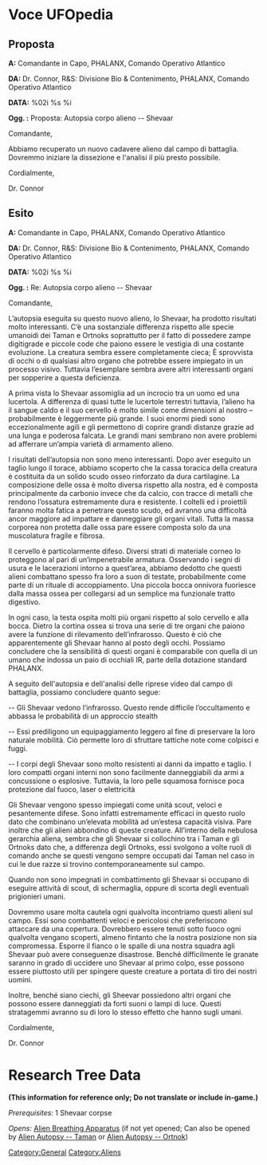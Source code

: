 # Voce UFOpedia

## Proposta

**A:** Comandante in Capo, PHALANX, Comando Operativo Atlantico

**DA:** Dr. Connor, R&S: Divisione Bio & Contenimento, PHALANX, Comando
Operativo Atlantico

**DATA:** %02i %s %i

**Ogg. :** Proposta: Autopsia corpo alieno -- Shevaar

Comandante,

Abbiamo recuperato un nuovo cadavere alieno dal campo di battaglia.
Dovremmo iniziare la dissezione e l'analisi il più presto possibile.

Cordialmente,

Dr. Connor

## Esito

**A:** Comandante in Capo, PHALANX, Comando Operativo Atlantico

**DA:** Dr. Connor, R&S: Divisione Bio & Contenimento, PHALANX, Comando
Operativo Atlantico

**DATA:** %02i %s %i

**Ogg. :** Re: Autopsia corpo alieno -- Shevaar

Comandante,

L’autopsia eseguita su questo nuovo alieno, lo Shevaar, ha prodotto
risultati molto interessanti. C’è una sostanziale differenza rispetto
alle specie umanoidi dei Taman e Ortnoks soprattutto per il fatto di
possedere zampe digitigrade e piccole code che paiono essere le vestigia
di una costante evoluzione. La creatura sembra essere completamente
cieca; È sprovvista di occhi o di qualsiasi altro organo che potrebbe
essere impiegato in un processo visivo. Tuttavia l’esemplare sembra
avere altri interessanti organi per sopperire a questa deficienza.

A prima vista lo Shevaar assomiglia ad un incrocio tra un uomo ed una
lucertola. A differenza di quasi tutte le lucertole terrestri tuttavia,
l’alieno ha il sangue caldo e il suo cervello è molto simile come
dimensioni al nostro – probabilmente è leggermente più grande. I suoi
enormi piedi sono eccezionalmente agili e gli permettono di coprire
grandi distanze grazie ad una lunga e poderosa falcata. Le grandi mani
sembrano non avere problemi ad afferrare un’ampia varietà di armamento
alieno.

I risultati dell’autopsia non sono meno interessanti. Dopo aver eseguito
un taglio lungo il torace, abbiamo scoperto che la cassa toracica della
creatura è costituita da un solido scudo osseo rinforzato da dura
cartilagine. La composizione delle ossa è molto diversa rispetto alla
nostra, ed è composta principalmente da carbonio invece che da calcio,
con tracce di metalli che rendono l’ossatura estremamente dura e
resistente. I coltelli ed i proiettili faranno molta fatica a penetrare
questo scudo, ed avranno una difficoltà ancor maggiore ad impattare e
danneggiare gli organi vitali. Tutta la massa corporea non protetta
dalle ossa pare essere composta solo da una muscolatura fragile e
fibrosa.

Il cervello è particolarmente difeso. Diversi strati di materiale corneo
lo proteggono al pari di un’impenetrabile armatura. Osservando i segni
di usura e le lacerazioni intorno a quest’area, abbiamo dedotto che
questi alieni combattano spesso fra loro a suon di testate,
probabilmente come parte di un rituale di accoppiamento. Una piccola
bocca onnivora fuoriesce dalla massa ossea per collegarsi ad un semplice
ma funzionale tratto digestivo.

In ogni caso, la testa ospita molti più organi rispetto al solo cervello
e alla bocca. Dietro la cortina ossea si trova una serie di tre organi
che paiono avere la funzione di rilevamento dell’infrarosso. Questo è
ciò che apparentemente gli Shevaar hanno al posto degli occhi. Possiamo
concludere che la sensibilità di questi organi è comparabile con quella
di un umano che indossa un paio di occhiali IR, parte della dotazione
standard PHALANX.

A seguito dell'autopsia e dell'analisi delle riprese video dal campo di
battaglia, possiamo concludere quanto segue:

-- Gli Shevaar vedono l’infrarosso. Questo rende difficile
l’occultamento e abbassa le probabilità di un approccio stealth

-- Essi prediligono un equipaggiamento leggero al fine di preservare la
loro naturale mobilità. Ciò permette loro di sfruttare tattiche note
come colpisci e fuggi.

-- I corpi degli Shevaar sono molto resistenti ai danni da impatto e
taglio. I loro compatti organi interni non sono facilmente danneggiabili
da armi a concussione o esplosive. Tuttavia, la loro pelle squamosa
fornisce poca protezione dal fuoco, laser o elettricità

Gli Shevaar vengono spesso impiegati come unità scout, veloci e
pesantemente difese. Sono infatti estremamente efficaci in questo ruolo
dato che combinano un’elevata mobilità ad un’estesa capacità visiva.
Pare inoltre che gli alieni abbondino di queste creature. All’interno
della nebulosa gerarchia aliena, sembra che gli Shevaar si collochino
tra i Taman e gli Ortnoks dato che, a differenza degli Ortnoks, essi
svolgono a volte ruoli di comando anche se questi vengono sempre
occupati dai Taman nel caso in cui le due razze si trovino
contemporaneamente sul campo.

Quando non sono impegnati in combattimento gli Shevaar si occupano di
eseguire attività di scout, di schermaglia, oppure di scorta degli
eventuali prigionieri umani.

Dovremmo usare molta cautela ogni qualvolta incontriamo questi alieni
sul campo. Essi sono combattenti veloci e pericolosi che preferiscono
attaccare da una copertura. Dovrebbero essere tenuti sotto fuoco ogni
qualvolta vengano scoperti, almeno fintanto che la nostra posizione non
sia compromessa. Esporre il fianco o le spalle di una nostra squadra
agli Shevaar può avere conseguenze disastrose. Benché difficilmente le
granate saranno in grado di uccidere uno Shevaar al primo colpo, esse
possono essere piuttosto utili per spingere queste creature a portata di
tiro dei nostri uomini.

Inoltre, benché siano ciechi, gli Sheevar possiedono altri organi che
possono essere danneggiati da forti suoni o lampi di luce. Questi
stratagemmi avranno su di loro lo stesso effetto che hanno sugli umani.

Cordialmente,

Dr. Connor

# Research Tree Data

**(This information for reference only; Do not translate or include
in-game.)**

*Prerequisites:* 1 Shevaar corpse

*Opens:* [Alien Breathing
Apparatus](Research/Alien_Breathing_Apparatus "wikilink") (if not yet
opened; Can also be opened by [Alien Autopsy --
Taman](Aliens/Taman "wikilink") or [Alien Autopsy --
Ortnok](Aliens/Ortnok "wikilink"))

[Category:General](Category:General "wikilink")
[Category:Aliens](Category:Aliens "wikilink")